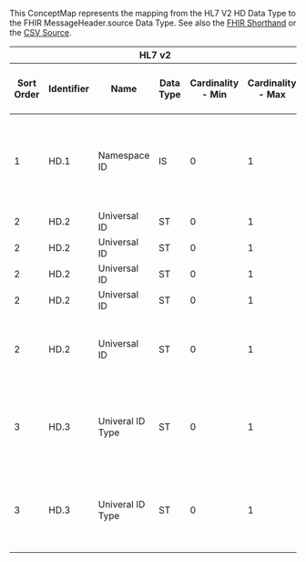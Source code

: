 
This ConceptMap represents the mapping from the HL7 V2 HD Data Type to the FHIR MessageHeader.source Data Type. See also the <a href='https://github.com/HL7/v2-to-fhir/blob/master/tank/Datatype HD to MessageHeader.source.fsh'>FHIR Shorthand</a> or the <a href='https://github.com/HL7/v2-to-fhir/blob/master/mappings/datatypes/HL7 Data Type - FHIR R4_ HD[MessageHeader.source] - Sheet1.csv'>CSV Source</a>.
<table class='grid'><thead>
<tr><th colspan='6'>HL7 v2</th><th colspan='3'>Condition (IF True, args)</th><th colspan='8'>HL7 FHIR</th><th rowspan='2'>Comments</th></tr>
<tr><th title='Rows are listed in sequence of how they appear in the v2 standard. The first column, Sort Order, provides a sort order that can re-create the original v2 standard sequence in case one opts to re-sort/filter the rows.'>Sort Order</th><th title='Contains the formal Data Type Name and Component Sequence according to the base standard using &quot;.&quot; as the delimiter.'>Identifier</th><th title='The formal name of the field in the most current published version.'>Name</th><th title='The data type of the field in the most current published version if not deprecated, otherwise the data type at the time it was deprecated and removed.'>Data Type</th><th title='The V2 min cardinality expressed numerically.'>Cardinality - Min</th><th title='The V2 max cardinality expressed numerically.' style='border-right: 2px'>Cardinality - Max</th><th title='Condition in an easy to read syntax (Computable ANTLR)'>Computable ANTLR</th><th title='Condition in FHIRPath Notation'>Computable FHIRPath</th><th title='Condition expressed in narrative form' style='border-right: 2px'>Narrative</th><th title='An existing FHIR attribute in the target FHIR version.'>FHIR Attribute</th><th title='The FHIR attribute&apos;s data type in the target FHIR version.'>Proposed Extension</th><th title='The proposed FHIR Extension.'>Data Type</th><th title='The FHIR min cardinality expressed numerically.'>Cardinality - Min</th><th title='The FHIR max cardinality expressed numerically.' style='border-right: 2px'>Cardinality - Max</th><th title='The URL to the Data Type Map that is to be used for the attribute in this segment.'>Data Type Mapping</th><th title='The fixed or computed value to assign.'>Vocabulary Mapping<br/>(IS, ID, CE, CEN, CWE)</th><th title='Mapping for terminology tables.'>Assignment</th></tr></thead>
<tbody>
<tr><td>1</td><td>HD.1</td><td>Namespace ID</td><td>IS</td><td>0</td><td style='border-right: 2px'>1</td><td>IF HD.2 NOT VALUED AND (HD-3 NOT IN ("ISO", "UUID", "DNS", "URI"))</td><td></td><td style='border-right: 2px'></td><td><a href='https://hl7.org/fhir/R4/MessageHeader.source.MessageHeader-definitions.html#MessageHeader.source.name'>MessageHeader.source.name</a></td><td></td><td><a href='https://hl7.org/fhir/R4/MessageHeader.source.MessageHeader-definitions.html#MessageHeader.source.string'>MessageHeader.source.string</a></td><td></td><td></td><td></td><td></td><td></td><td></td></tr>
<tr><td>2</td><td>HD.2</td><td>Universal ID</td><td>ST</td><td>0</td><td style='border-right: 2px'>1</td><td>IF HD-3 = "ISO"</td><td></td><td style='border-right: 2px'></td><td><a href='https://hl7.org/fhir/R4/MessageHeader.source.MessageHeader-definitions.html#MessageHeader.source.endpoint'>MessageHeader.source.endpoint</a></td><td></td><td><a href='https://hl7.org/fhir/R4/MessageHeader.source.MessageHeader-definitions.html#MessageHeader.source.uri'>MessageHeader.source.uri</a></td><td>1</td><td>1</td><td></td><td></td><td>"urn:oid:"+HD.2</td><td></td></tr>
<tr><td>2</td><td>HD.2</td><td>Universal ID</td><td>ST</td><td>0</td><td style='border-right: 2px'>1</td><td>IF HD-3 = "UUID"</td><td></td><td style='border-right: 2px'></td><td><a href='https://hl7.org/fhir/R4/MessageHeader.source.MessageHeader-definitions.html#MessageHeader.source.endpoint'>MessageHeader.source.endpoint</a></td><td></td><td><a href='https://hl7.org/fhir/R4/MessageHeader.source.MessageHeader-definitions.html#MessageHeader.source.uri'>MessageHeader.source.uri</a></td><td>1</td><td>1</td><td></td><td></td><td>"urn:uuid:"+HD.2</td><td></td></tr>
<tr><td>2</td><td>HD.2</td><td>Universal ID</td><td>ST</td><td>0</td><td style='border-right: 2px'>1</td><td>IF HD-3 = "DNS"</td><td></td><td style='border-right: 2px'></td><td><a href='https://hl7.org/fhir/R4/MessageHeader.source.MessageHeader-definitions.html#MessageHeader.source.endpoint'>MessageHeader.source.endpoint</a></td><td></td><td><a href='https://hl7.org/fhir/R4/MessageHeader.source.MessageHeader-definitions.html#MessageHeader.source.uri'>MessageHeader.source.uri</a></td><td>1</td><td>1</td><td></td><td></td><td>"urn:dns:"+HD.2</td><td></td></tr>
<tr><td>2</td><td>HD.2</td><td>Universal ID</td><td>ST</td><td>0</td><td style='border-right: 2px'>1</td><td>IF HD-3 = "URI"</td><td></td><td style='border-right: 2px'></td><td><a href='https://hl7.org/fhir/R4/MessageHeader.source.MessageHeader-definitions.html#MessageHeader.source.endpoint'>MessageHeader.source.endpoint</a></td><td></td><td><a href='https://hl7.org/fhir/R4/MessageHeader.source.MessageHeader-definitions.html#MessageHeader.source.uri'>MessageHeader.source.uri</a></td><td>1</td><td>1</td><td></td><td></td><td>"urn:uri:"+HD.2</td><td></td></tr>
<tr><td>2</td><td>HD.2</td><td>Universal ID</td><td>ST</td><td>0</td><td style='border-right: 2px'>1</td><td>IF HD-3 NOT IN ("ISO", "UUID", "DNS", "URI")</td><td></td><td style='border-right: 2px'></td><td><a href='https://hl7.org/fhir/R4/MessageHeader.source.MessageHeader-definitions.html#MessageHeader.source.name'>MessageHeader.source.name</a></td><td></td><td></td><td></td><td></td><td></td><td> </td><td>HD.1+" - "+HD.3+":"+HD.2</td><td></td></tr>
<tr><td>3</td><td>HD.3</td><td>Univeral ID Type</td><td>ST</td><td>0</td><td style='border-right: 2px'>1</td><td>IF NOT VALUED OR NOT IN ("ISO", "UUID", "DNS", "URI")</td><td></td><td style='border-right: 2px'></td><td><a href='https://hl7.org/fhir/R4/MessageHeader.source.MessageHeader-definitions.html#MessageHeader.source.endpoint.extension.url'>MessageHeader.source.endpoint.extension.url</a></td><td></td><td></td><td></td><td></td><td></td><td></td><td>"<a href='http://hl7.org/fhir/R4/extension-data-absent-reason.html'>http://hl7.org/fhir/R4/extension-data-absent-reason.html</a>"</td><td></td></tr>
<tr><td>3</td><td>HD.3</td><td>Univeral ID Type</td><td>ST</td><td>0</td><td style='border-right: 2px'>1</td><td>IF NOT VALUED OR NOT IN ("ISO", "UUID", "DNS", "URI")</td><td></td><td style='border-right: 2px'></td><td><a href='https://hl7.org/fhir/R4/MessageHeader.source.MessageHeader-definitions.html#MessageHeader.source.endpoint.extension.valueCode'>MessageHeader.source.endpoint.extension.valueCode</a></td><td></td><td></td><td></td><td></td><td></td><td></td><td>"unknown"</td><td></td></tr>
</tbody></table>
